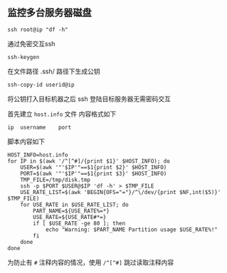 ## 监控多台服务器磁盘

```
ssh root@ip "df -h"
```

通过免密交互ssh
```
ssh-keygen
```
在文件路径 .ssh/ 路径下生成公钥

```
ssh-copy-id userid@ip
```
将公钥打入目标机器之后 ssh 登陆目标服务器无需密码交互

首先建立 `host.info` 文件 内容格式如下
```
ip  username    port
```
脚本内容如下
```
HOST_INFO=host.info
for IP in $(awk '/^[^#]/{print $1}' $HOST_INFO); do
    USER=$(awk '"'$IP'"==$1{print $2}' $HOST_INFO)
    PORT=$(awk '"'$IP'"==$1{print $3}' $HOST_INFO)
    TMP_FILE=/tmp/disk.tmp
    ssh -p $PORT $USER@$IP 'df -h' > $TMP_FILE
    USE_RATE_LIST=$(awk 'BEGIN{OFS="="}/^\/dev/{print $NF,int($5)}' $TMP_FILE)
    for USE_RATE in $USE_RATE_LIST; do
        PART_NAME=${USE_RATE%=*}
        USE_RATE=${USE_RATE#*=}
        if [ $USE_RATE -ge 80 ]; then
            echo "Warning: $PART_NAME Partition usage $USE_RATE%!"
        fi
    done
done
```

为防止有 `#` 注释内容的情况，使用 `/^[^#]` 跳过读取注释内容

